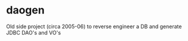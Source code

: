 daogen
======

Old side project (circa 2005-06) to reverse engineer a DB and generate JDBC DAO's and VO's
